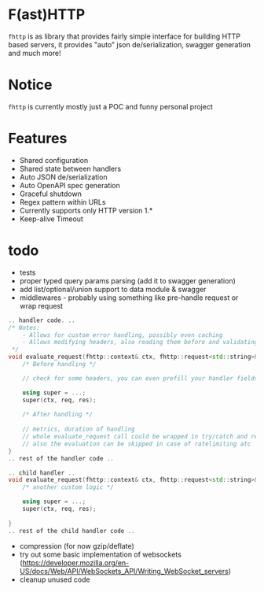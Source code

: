 # F(ast)HTTP
`fhttp` is as library that provides fairly simple interface for building HTTP based servers, it provides "auto" json de/serialization, swagger generation and much more!

# Notice
`fhttp` is currently mostly just a POC and funny personal project

# Features
- Shared configuration
- Shared state between handlers
- Auto JSON de/serialization
- Auto OpenAPI spec generation
- Graceful shutdown
- Regex pattern within URLs
- Currently supports only HTTP version 1.*
- Keep-alive Timeout

# todo
- tests
- proper typed query params parsing (add it to swagger generation)
- add list/optional/union support to data module & swagger
- middlewares - probably using something like pre-handle request or wrap request
```cpp
.. handler code. ..
/* Notes:
    - Allows for custom error handling, possibly even caching
    - Allows modifying headers, also reading them before and validating the input headers (tokens and such) !! might interfere with openapi spec generation !!
 */
void evaluate_request(fhttp::context& ctx, fhttp::request<std::string>& req, fhttp::response& res) {
    /* Before handling */

    // check for some headers, you can even prefill your handler fields, with some useful info

    using super = ...;
    super(ctx, req, res);
    
    /* After handling */
    
    // metrics, duration of handling
    // whole evaluate_request call could be wrapped in try/catch and return statuses based on the kinds of exceptions
    // also the evaluation can be skipped in case of ratelimiting atc
}
.. rest of the handler code ..

.. child handler ..
void evaluate_request(fhttp::context& ctx, fhttp::request<std::string>& req, fhttp::response& res) {
    /* another custom logic */

    using super = ...;
    super(ctx, req, res);
    
}
.. rest of the child handler code ..

```
- compression (for now gzip/deflate)
- try out some basic implementation of websockets (https://developer.mozilla.org/en-US/docs/Web/API/WebSockets_API/Writing_WebSocket_servers)
- cleanup unused code